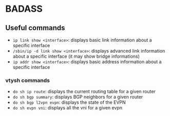 # BADASS

## Useful commands

- `ip link show <interface>`: displays basic link information about a specific interface
- `/sbin/ip -d link show <interface>`: displays advanced link information about a specific interface (it may show bridge informations)
- `ip addr show <interface>`: displays basic address information about a specific interface

### vtysh commands
- `do sh ip route`: displays the current routing table for a given router
- `do sh bgp summary`: displays BGP neighbors for a given router
- `do sh bgp l2vpn evpn`: displays the state of the EVPN
- `do sh evpn vni`: displays all the vni for a given evpn
